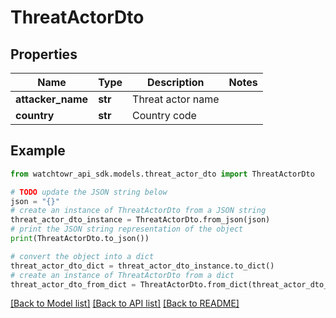 # ThreatActorDto


## Properties

Name | Type | Description | Notes
------------ | ------------- | ------------- | -------------
**attacker_name** | **str** | Threat actor name | 
**country** | **str** | Country code | 

## Example

```python
from watchtowr_api_sdk.models.threat_actor_dto import ThreatActorDto

# TODO update the JSON string below
json = "{}"
# create an instance of ThreatActorDto from a JSON string
threat_actor_dto_instance = ThreatActorDto.from_json(json)
# print the JSON string representation of the object
print(ThreatActorDto.to_json())

# convert the object into a dict
threat_actor_dto_dict = threat_actor_dto_instance.to_dict()
# create an instance of ThreatActorDto from a dict
threat_actor_dto_from_dict = ThreatActorDto.from_dict(threat_actor_dto_dict)
```
[[Back to Model list]](../README.md#documentation-for-models) [[Back to API list]](../README.md#documentation-for-api-endpoints) [[Back to README]](../README.md)


